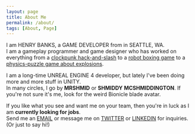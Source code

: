 ```yaml
---
layout: page
title: About Me
permalink: /about/
tags: [About, Page]
---
```


I am HENRY BANKS, a GAME DEVELOPER from in SEATTLE, WA.  
I am a gameplay programmer and game designer who has worked on everything from a
[clockpunk hack-and-slash](https://hbanks.itch.io/descent) to a [robot boxing game](https://hbanks.itch.io/junkbots) to a [physics-puzzle game about explosions](https://github.com/henry-banks/Explosive).

I am a long-time UNREAL ENGINE 4 developer, but lately I've been doing more and more stuff in UNITY.  
In many circles, I go by **MRSHMID** or **SHMIDDY** **MCSHMIDDINGTON**.  If you're not sure it's me, look for the weird Bionicle blade avatar.

If you like what you see and want me on your team, then you're in luck as I am **currently looking for jobs**.  
Send me an [EMAIL](mailto:hbanks410@gmail.com) or message me on [TWITTER](https://twitter.com/McShmiddington) or [LINKEDIN](https://www.linkedin.com/in/henry-banks/) for inquiries. (Or just to say hi!)
